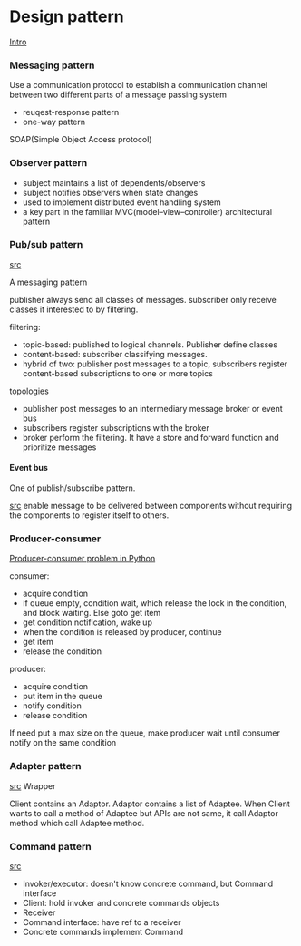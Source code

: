 # Design pattern
[Intro](https://en.wikipedia.org/wiki/Software_design_pattern)


### Messaging pattern
Use a communication protocol to establish a communication channel between two different parts of a message passing system

- reuqest-response pattern
- one-way pattern

SOAP(Simple Object Access protocol)


### Observer pattern
- subject maintains a list of dependents/observers
- subject notifies observers when state changes
- used to implement distributed event handling system
- a key part in the familiar MVC(model–view–controller) architectural pattern


### Pub/sub pattern
[src](https://en.wikipedia.org/wiki/Publish%E2%80%93subscribe_pattern)

A messaging pattern

publisher always send all classes of messages. subscriber only receive classes it interested to by filtering.

filtering:
- topic-based: published to logical channels. Publisher define classes
- content-based: subscriber classifying messages.
- hybrid of two: publisher post messages to a topic, subscribers register content-based subscriptions to one or more topics

topologies
- publisher post messages to an intermediary message broker or event bus
- subscribers register subscriptions with the broker
- broker perform the filtering. It have a store and forward function and prioritize messages

#### Event bus
One of publish/subscribe pattern. 

[src](http://timnew.me/blog/2014/12/06/typical-eventbus-design-patterns/)
enable message to be delivered between components without requiring the components to register itself to others.


### Producer-consumer
[Producer-consumer problem in Python](http://agiliq.com/blog/2013/10/producer-consumer-problem-in-python/)

consumer:
- acquire condition
- if queue empty, condition wait, which release the lock in the condition, and block waiting. Else goto get item
- get condition notification, wake up
- when the condition is released by producer, continue
- get item
- release the condition

producer:
- acquire condition
- put item in the queue
- notify condition
- release condition

If need put a max size on the queue, make producer wait until consumer notify on the same condition

### Adapter pattern
[src](https://en.wikipedia.org/wiki/Adapter_pattern) Wrapper

Client contains an Adaptor. Adaptor contains a list of Adaptee. When Client wants to call a method of Adaptee but APIs are not same, it call Adaptor method which call Adaptee method.

### Command pattern
[src](https://en.wikipedia.org/wiki/Command_pattern)

- Invoker/executor: doesn't know concrete command, but Command interface
- Client: hold invoker and concrete commands objects
- Receiver
- Command interface: have ref to a receiver
- Concrete commands implement Command



